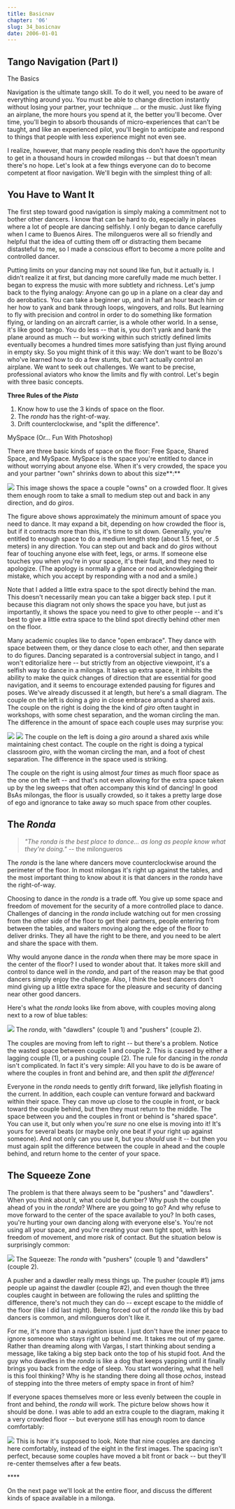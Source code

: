 ```yaml
---
title: Basicnav
chapter: '06'
slug: 34_basicnav
date: 2006-01-01
---
```


## Tango Navigation (Part I)

The Basics

Navigation is the ultimate tango skill. To do it well, you need to be aware of everything around you. You must be able to change direction instantly without losing your partner, your technique ... or the music. Just like flying an airplane, the more hours you spend at it, the better you'll become. Over time, you'll begin to absorb thousands of micro-experiences that can't be taught, and like an experienced pilot, you'll begin to anticipate and respond to things that people with less experience might not even see.

I realize, however, that many people reading this don't have the opportunity to get in a thousand hours in crowded milongas -- but that doesn't mean there's no hope. Let's look at a few things everyone can do to become competent at floor navigation. We'll begin with the simplest thing of all:

## You Have to Want It

The first step toward good navigation is simply making a commitment not to bother other dancers. I know that can be hard to do, especially in places where a lot of people are dancing selfishly. I only began to dance carefully when I came to Buenos Aires. The milongueros were all so friendly and helpful that the idea of cutting them off or distracting them became distasteful to me, so I made a conscious effort to become a more polite and controlled dancer.

Putting limits on your dancing may not sound like fun, but it actually is. I didn’t realize it at first, but dancing more carefully made me much better. I began to express the music with more subtlety and richness. Let's jump back to the flying analogy: Anyone can go up in a plane on a clear day and do aerobatics. You can take a beginner up, and in half an hour teach him or her how to yank and bank through loops, wingovers, and rolls. But learning to fly with precision and control in order to do something like formation flying, or landing on an aircraft carrier, is a whole other world. In a sense, it's like good tango. You do less -- that is, you don't yank and bank the plane around as much -- but working within such strictly defined limits eventually becomes a hundred times more satisfying than just flying around in empty sky. So you might think of it this way: We don't want to be Bozo's who've learned how to do a few stunts, but can’t actually control an airplane. We want to seek out challenges. We want to be precise, professional aviators who know the limits and fly with control. Let's begin with three basic concepts.

**Three Rules of the _Pista_**

1. Know how to use the 3 kinds of space on the floor.
2. The _ronda_ has the right-of-way.
3. Drift counterclockwise, and "split the difference".

MySpace
(Or... Fun With Photoshop)

There are three basic kinds of space on the floor: Free Space, Shared Space, and MySpace. MySpace is the space you're entitled to dance in without worrying about anyone else. When it's very crowded, the space you and your partner "own" shrinks down to about this size**:**

![](/6_pics/stick_man/nav1.jpg)
This image shows the space a couple "owns" on a crowded floor. It gives them enough
room to take a small to medium step out and back in any direction, and do _giros_.

The figure above shows approximately the minimum amount of space you need to dance. It may expand a bit, depending on how crowded the floor is, but if it contracts more than this, it's time to sit down. Generally, you're entitled to enough space to do a medium length step (about 1.5 feet, or .5 meters) in any direction. You can step out and back and do _giros_ without fear of touching anyone else with feet, legs, or arms. If someone else touches you when you're in your space, it's their fault, and they need to apologize. (The apology is normally a glance or nod acknowledging their mistake, which you accept by responding with a nod and a smile.)

Note that I added a little extra space to the spot directly behind the man. This doesn't necessarily mean you can take a bigger back step. I put it because this diagram not only shows the space you have, but just as importantly, it shows the space you need to give to other people -- and it's best to give a little extra space to the blind spot directly behind other men on the floor.

Many academic couples like to dance "open embrace". They dance with space between them, or they dance close to each other, and then separate to do figures. Dancing separated is a controversial subject in tango, and I won't editorialize here -- but strictly from an objective viewpoint, it's a selfish way to dance in a milonga. It takes up extra space, it inhibits the ability to make the quick changes of direction that are essential for good navigation, and it seems to encourage extended pausing for figures and poses. We've already discussed it at length, but here's a small diagram. The couple on the left is doing a _giro_ in close embrace around a shared axis. The couple on the right is doing the the kind of _giro_ often taught in workshops, with some chest separation, and the woman circling the man. The difference in the amount of space each couple uses may surprise you:

![](/6_pics/stick_man/nav3.jpg)
![](/6_pics/stick_man/nav2.jpg)
The couple on the left is doing a _giro_ around a shared axis while maintaining chest contact.
The couple on the right is doing a typical classroom _giro_, with the woman circling the
man, and a foot of chest separation. The difference in the space used is striking.

The couple on the right is using almost _four times_ as much floor space as the one on the left -- and that's not even allowing for the extra space taken up by the leg sweeps that often accompany this kind of dancing! In good BsAs milongas, the floor is usually crowded, so it takes a pretty large dose of ego and ignorance to take away so much space from other couples.

## The _Ronda_

>_"The ronda is the best place to dance...
>as long as people know what they're doing."_
> -- the milongueros

The _ronda_ is the lane where dancers move counterclockwise around the perimeter of the floor. In most milongas it's right up against the tables, and the most important thing to know about it is that dancers in the _ronda_ have the right-of-way.

Choosing to dance in the _ronda_ is a trade off. You give up some space and freedom of movement for the security of a more controlled place to dance. Challenges of dancing in the _ronda_ include watching out for men crossing from the other side of the floor to get their partners, people entering from between the tables, and waiters moving along the edge of the floor to deliver drinks. They all have the right to be there, and you need to be alert and share the space with them.

Why would anyone dance in the _ronda_ when there may be more space in the center of the floor? I used to wonder about that. It takes more skill and control to dance well in the _ronda_, and part of the reason may be that good dancers simply enjoy the challenge. Also, I think the best dancers don't mind giving up a little extra space for the pleasure and security of dancing near other good dancers.

Here's what the _ronda_ looks like from above, with couples moving along next to a row of blue tables:

![](/6_pics/stick_man/Nav10.jpg)
The _ronda_, with "dawdlers" (couple 1) and "pushers" (couple 2).

The couples are moving from left to right -- but there's a problem. Notice the wasted space between couple 1 and couple 2. This is caused by either a lagging couple (1), or a pushing couple (2). The rule for dancing in the _ronda_ isn't complicated. In fact it's very simple: All you have to do is be aware of where the couples in front and behind are, and then _split the difference!_

Everyone in the _ronda_ needs to gently drift forward, like jellyfish floating in the current. In addition, each couple can venture forward and backward within their space. They can move up close to the couple in front, or back toward the couple behind, but then they must return to the middle. The space between you and the couples in front or behind is "shared space". You can use it, but only when you're _sure_ no one else is moving into it! It's yours for several beats (or maybe only one beat if your right up against someone). And not only can you use it, but you _should_ use it -- but then you must again split the difference between the couple in ahead and the couple behind, and return home to the center of your space.

## The Squeeze Zone

The problem is that there always seem to be "pushers" and "dawdlers". When you think about it, what could be dumber? Why push the couple ahead of you in the _ronda_? Where are you going to go? And why refuse to move forward to the center of the space available to you? In both cases, you're hurting your own dancing along with everyone else's. You're not using all your space, and you're creating your own tight spot, with less freedom of movement, and more risk of contact. But the situation below is surprisingly common:

![](/6_pics/stick_man/nav7.jpg)
The Squeeze: The _ronda_ with "pushers" (couple 1) and "dawdlers" (couple 2).

A pusher and a dawdler really mess things up. The pusher (couple #1) jams people up against the dawdler (couple #2), and even though the three couples caught in between are following the rules and splitting the difference, there's not much they can do -- except escape to the middle of the floor (like I did last night). Being forced out of the _ronda_ like this by bad dancers is common, and milongueros don't like it.

For me, it's more than a navigation issue. I just don't have the inner peace to ignore someone who stays right up behind me. It takes me out of my game. Rather than dreaming along with Vargas, I start thinking about sending a message, like taking a big step back onto the top of his stupid foot. And the guy who dawdles in the _ronda_ is like a dog that keeps yapping until it finally brings you back from the edge of sleep. You start wondering, what the hell is this fool thinking? Why is he standing there doing all those _ochos_, instead of stepping into the three meters of empty space in front of him?

If everyone spaces themselves more or less evenly between the couple in front and behind, the _ronda_ will work. The picture below shows how it should be done. I was able to add an extra couple to the diagram, making it a very crowded floor -- but everyone still has enough room to dance comfortably:

![](/6_pics/stick_man/Nav12.jpg)
This is how it's supposed to look. Note that nine couples are dancing here comfortably, instead
of the eight in the first images. The spacing isn't perfect, because some couples have moved
a bit front or back -- but they'll re-center themselves after a few beats.

\*\*\*\*

On the next page we'll look at the entire floor, and discuss the different kinds of space available in a milonga.
